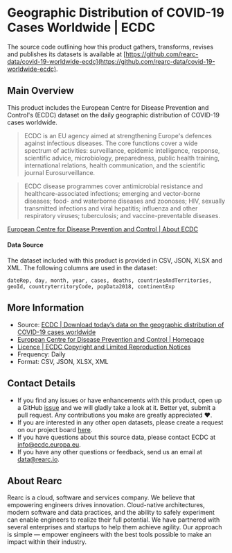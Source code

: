 # Geographic Distribution of COVID-19 Cases Worldwide | ECDC

The source code outlining how this product gathers, transforms, revises and publishes its datasets is available at [https://github.com/rearc-data/covid-19-worldwide-ecdc](https://github.com/rearc-data/covid-19-worldwide-ecdc).

## Main Overview
This product includes the European Centre for Disease Prevention and Control's (ECDC) dataset on the daily geographic distribution of COVID-19 cases worldwide.

> ECDC is an EU agency aimed at strengthening Europe's defences against infectious diseases. The core functions cover a wide spectrum of activities: surveillance, epidemic intelligence, response, scientific advice, microbiology, preparedness, public health training, international relations, health communication, and the scientific journal Eurosurveillance.

> ECDC disease programmes cover antimicrobial resistance and healthcare-associated infections; emerging and vector-borne diseases; food- and waterborne diseases and zoonoses; HIV, sexually transmitted infections and viral hepatitis; influenza and other respiratory viruses; tuberculosis; and vaccine-preventable diseases.

[European Centre for Disease Prevention and Control | About ECDC](https://www.ecdc.europa.eu/en/about-ecdc)

#### Data Source
The dataset included with this product is provided in CSV, JSON, XLSX and XML. The following columns are used in the dataset:

`dateRep, day, month, year, cases, deaths, countriesAndTerritories, geoId, countryterritoryCode, popData2018, continentExp`

## More Information
- Source: [ECDC | Download today’s data on the geographic distribution of COVID-19 cases worldwide](https://www.ecdc.europa.eu/en/publications-data/download-todays-data-geographic-distribution-covid-19-cases-worldwide)
- [European Centre for Disease Prevention and Control | Homepage](https://www.ecdc.europa.eu/en)
- [Licence | ECDC Copyright and Limited Reproduction Notices](https://www.ecdc.europa.eu/en/copyright)
- Frequency: Daily
- Format: CSV, JSON, XLSX, XML

## Contact Details
- If you find any issues or have enhancements with this product, open up a GitHub [issue](https://github.com/rearc-data/covid-19-worldwide-ecdc/issues) and we will gladly take a look at it. Better yet, submit a pull request. Any contributions you make are greatly appreciated :heart:.
- If you are interested in any other open datasets, please create a request on our project board [here](https://github.com/rearc-data/covid-datasets-aws-data-exchange/projects/1).
- If you have questions about this source data, please contact ECDC at info@ecdc.europa.eu.
- If you have any other questions or feedback, send us an email at data@rearc.io.

## About Rearc
Rearc is a cloud, software and services company. We believe that empowering engineers drives innovation. Cloud-native architectures, modern software and data practices, and the ability to safely experiment can enable engineers to realize their full potential. We have partnered with several enterprises and startups to help them achieve agility. Our approach is simple — empower engineers with the best tools possible to make an impact within their industry.